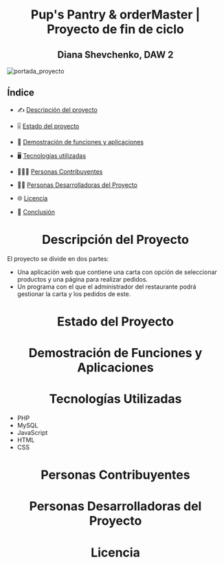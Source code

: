 <h1 align="center"> Pup's Pantry & orderMaster | Proyecto de fin de ciclo</h1>
<h2 align="center"> Diana Shevchenko, DAW 2 </h2>

![portada_proyecto](https://github.com/dawdiana/proyectoFinDeCiclo/assets/145001704/fb264739-9f7d-4a59-ad6e-eecfe49bd117)


<h2>Índice</h2>

* ✍️ [Descripción del proyecto](#ap1)  

* 🎚️ [Estado del proyecto](#ap2)

* 💠 [Demostración de funciones y aplicaciones](#ap3)

* 🖥️ [Tecnologías utilizadas](#ap4)

* 👷‍♀️👷 [Personas Contribuyentes](#ap5)

* 👩‍💻 [Personas Desarrolladoras del Proyecto](#ap6)

* 🌐 [Licencia](#ap7)

* 🤔 [Conclusión](#ap9)   


<h1 align="center" id="ap1"> Descripción del Proyecto </h1>

El proyecto se divide en dos partes: 
  
  * Una aplicación web que contiene una carta con opción de seleccionar productos y una página para realizar pedidos.
  * Un programa con el que el administrador del restaurante podrá gestionar la carta y los pedidos de este.

<h1 align="center" id="ap2"> Estado del Proyecto </h1>

<h1 align="center" id="ap3"> Demostración de Funciones y Aplicaciones </h1>

<h1 align="center" id="ap4"> Tecnologías Utilizadas </h1>

* PHP 
* MySQL
* JavaScript
* HTML
* CSS

<h1 align="center" id="ap5"> Personas Contribuyentes </h1>

<h1 align="center" id="ap6"> Personas Desarrolladoras del Proyecto </h1>

<h1 align="center" id='ap7'> Licencia </h1>
